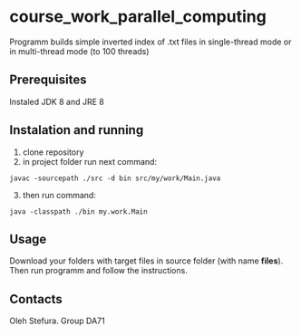 # course_work_parallel_computing
Programm builds simple inverted index of .txt files in single-thread mode or in multi-thread mode (to 100 threads)

## Prerequisites
Instaled JDK 8 and JRE 8

## Instalation and running

1) clone repository
2) in project folder run next command:
```
javac -sourcepath ./src -d bin src/my/work/Main.java
```
3) then run command: 
```
java -classpath ./bin my.work.Main
```

## Usage
Download your folders with target files in source folder (with name **files**).
Then run programm and follow the instructions.

## Contacts
Oleh Stefura. Group DA71
